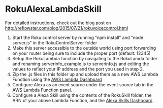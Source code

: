 RokuAlexaLambdaSkill
====================

For detailed instructions, check out the blog post on http://reflowster.com/blog/2015/07/21/rokuvoicecontrol.html

1. Start the Roku control server by running "npm install" and "node server.js" in the RokuControlServer folder
2. Make this server accessible to the outside world using port forwarding on your router being sure to include the proper port (default: 12345)
3. Setup the RokuLambda function by navigating to the RokuLamda folder and renaming serverinfo_example.js to serverinfo.js and editing the values to reflect your IP address and the port you used in step 2.
4. Zip the .js files in this folder up and upload them as a new AWS Lambda Function using the <a href="https://console.aws.amazon.com/lambda">AWS Lambda Dashboard</a>
5. Configure Alexa as an event source under the event source tab in the AWS Lambda Function panel.
6. Configure a Alexa Skill using the contents of the RokuSkill folder, the ARN of your above Lambda Function, and the <a href="https://developer.amazon.com/edw/home.html">Alexa Skills Dashboard</a>.
